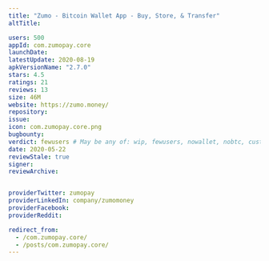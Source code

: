 ```yaml
---
title: "Zumo - Bitcoin Wallet App - Buy, Store, & Transfer"
altTitle: 

users: 500
appId: com.zumopay.core
launchDate: 
latestUpdate: 2020-08-19
apkVersionName: "2.7.0"
stars: 4.5
ratings: 21
reviews: 13
size: 46M
website: https://zumo.money/
repository: 
issue: 
icon: com.zumopay.core.png
bugbounty: 
verdict: fewusers # May be any of: wip, fewusers, nowallet, nobtc, custodial, nosource, nonverifiable, reproducible, bounty, defunct
date: 2020-05-22
reviewStale: true
signer: 
reviewArchive:


providerTwitter: zumopay
providerLinkedIn: company/zumomoney
providerFacebook: 
providerReddit: 

redirect_from:
  - /com.zumopay.core/
  - /posts/com.zumopay.core/
---
```



